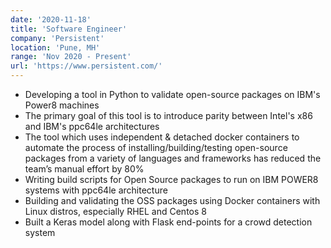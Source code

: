 ```yaml
---
date: '2020-11-18'
title: 'Software Engineer'
company: 'Persistent'
location: 'Pune, MH'
range: 'Nov 2020 - Present'
url: 'https://www.persistent.com/'
---
```


- Developing a tool in Python to validate open-source packages on IBM's Power8 machines
- The primary goal of this tool is to introduce parity between Intel's x86 and IBM's ppc64le architectures
- The tool which uses independent & detached docker containers to automate the process of installing/building/testing open-source packages from a variety of languages and frameworks has reduced the team’s manual effort by 80%
- Writing build scripts for Open Source packages to run on IBM POWER8 systems with ppc64le architecture
- Building and validating the OSS packages using Docker containers with Linux distros, especially RHEL and Centos 8
- Built a Keras model along with Flask end-points for a crowd detection system
